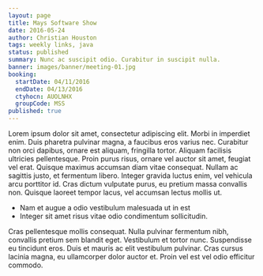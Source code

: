 ```yaml
---
layout: page
title: Mays Software Show
date: 2016-05-24
author: Christian Houston
tags: weekly links, java
status: published
summary: Nunc ac suscipit odio. Curabitur in suscipit nulla.
banner: images/banner/meeting-01.jpg
booking:
  startDate: 04/11/2016
  endDate: 04/13/2016
  ctyhocn: AUOLNHX
  groupCode: MSS
published: true
---
```

Lorem ipsum dolor sit amet, consectetur adipiscing elit. Morbi in imperdiet enim. Duis pharetra pulvinar magna, a faucibus eros varius nec. Curabitur non orci dapibus, ornare est aliquam, fringilla tortor. Aliquam facilisis ultricies pellentesque. Proin purus risus, ornare vel auctor sit amet, feugiat vel erat. Quisque maximus accumsan diam vitae consequat. Nullam ac sagittis justo, et fermentum libero. Integer gravida luctus enim, vel vehicula arcu porttitor id. Cras dictum vulputate purus, eu pretium massa convallis non. Quisque laoreet tempor lacus, vel accumsan lectus mollis ut.

* Nam et augue a odio vestibulum malesuada ut in est
* Integer sit amet risus vitae odio condimentum sollicitudin.

Cras pellentesque mollis consequat. Nulla pulvinar fermentum nibh, convallis pretium sem blandit eget. Vestibulum et tortor nunc. Suspendisse eu tincidunt eros. Duis et mauris ac elit vestibulum pulvinar. Cras cursus lacinia magna, eu ullamcorper dolor auctor et. Proin vel est vel odio efficitur commodo.
